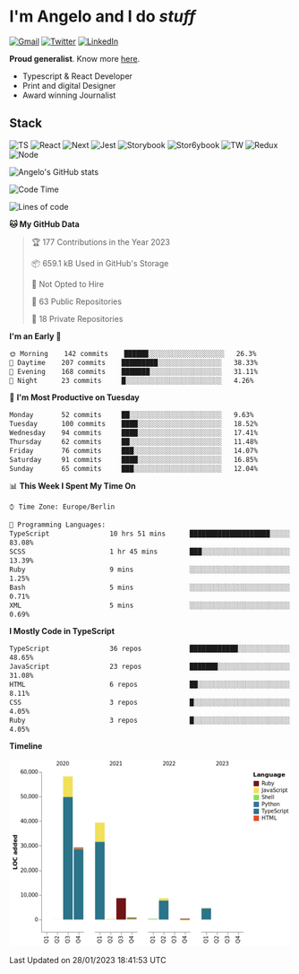 # I'm Angelo and I do _stuff_

[![Gmail](https://img.shields.io/badge/Gmail-D14836?style=for-the-badge&logo=gmail&logoColor=white)](mailto:oiangelodias@gmail.com)
[![Twitter](https://img.shields.io/badge/Twitter-1DA1F2?style=for-the-badge&logo=twitter&logoColor=white)](https://www.twitter.com/oicronofobico)
[![LinkedIn](https://img.shields.io/badge/LinkedIn-0077B5?style=for-the-badge&logo=linkedin&logoColor=white)](https://www.linkedin.com/in/angelod1as/)

**Proud generalist**. Know more [here](http://www.angelodias.com.br/).

- Typescript & React Developer
- Print and digital Designer
- Award winning Journalist

## Stack

![TS](https://img.shields.io/badge/TypeScript-007ACC?style=for-the-badge&logo=typescript&logoColor=white)
![React](https://img.shields.io/badge/React-20232A?style=for-the-badge&logo=react&logoColor=61DAFB)
![Next](https://img.shields.io/badge/next.js-000000?style=for-the-badge&logo=nextdotjs&logoColor=white)
![Jest](https://img.shields.io/badge/Jest-C21325?style=for-the-badge&logo=jest&logoColor=white)
![Storybook](https://img.shields.io/badge/storybook-FF4785?style=for-the-badge&logo=storybook&logoColor=white)
![Stor6ybook](https://img.shields.io/badge/Figma-F24E1E?style=for-the-badge&logo=figma&logoColor=white)
![TW](https://img.shields.io/badge/Tailwind_CSS-38B2AC?style=for-the-badge&logo=tailwind-css&logoColor=white)
![Redux](https://img.shields.io/badge/Redux-593D88?style=for-the-badge&logo=redux&logoColor=white)
![Node](https://img.shields.io/badge/Node.js-339933?style=for-the-badge&logo=nodedotjs&logoColor=white)

![Angelo's GitHub stats](https://github-readme-stats.vercel.app/api?username=angelod1as&show_icons=true&theme=dark)

<!--START_SECTION:waka-->
![Code Time](http://img.shields.io/badge/Code%20Time-2%2C417%20hrs%2036%20mins-blue)

![Lines of code](https://img.shields.io/badge/From%20Hello%20World%20I%27ve%20Written-150%20Thousand%20lines%20of%20code-blue)

**🐱 My GitHub Data** 

> 🏆 177 Contributions in the Year 2023
 > 
> 📦 659.1 kB Used in GitHub's Storage 
 > 
> 🚫 Not Opted to Hire
 > 
> 📜 63 Public Repositories 
 > 
> 🔑 18 Private Repositories  
 > 
**I'm an Early 🐤** 

```text
🌞 Morning    142 commits    ██████░░░░░░░░░░░░░░░░░░░   26.3% 
🌆 Daytime    207 commits    █████████░░░░░░░░░░░░░░░░   38.33% 
🌃 Evening    168 commits    ███████░░░░░░░░░░░░░░░░░░   31.11% 
🌙 Night      23 commits     █░░░░░░░░░░░░░░░░░░░░░░░░   4.26%

```
📅 **I'm Most Productive on Tuesday** 

```text
Monday       52 commits     ██░░░░░░░░░░░░░░░░░░░░░░░   9.63% 
Tuesday      100 commits    ████░░░░░░░░░░░░░░░░░░░░░   18.52% 
Wednesday    94 commits     ████░░░░░░░░░░░░░░░░░░░░░   17.41% 
Thursday     62 commits     ██░░░░░░░░░░░░░░░░░░░░░░░   11.48% 
Friday       76 commits     ███░░░░░░░░░░░░░░░░░░░░░░   14.07% 
Saturday     91 commits     ████░░░░░░░░░░░░░░░░░░░░░   16.85% 
Sunday       65 commits     ███░░░░░░░░░░░░░░░░░░░░░░   12.04%

```


📊 **This Week I Spent My Time On** 

```text
⌚︎ Time Zone: Europe/Berlin

💬 Programming Languages: 
TypeScript               10 hrs 51 mins      ████████████████████░░░░░   83.08% 
SCSS                     1 hr 45 mins        ███░░░░░░░░░░░░░░░░░░░░░░   13.39% 
Ruby                     9 mins              ░░░░░░░░░░░░░░░░░░░░░░░░░   1.25% 
Bash                     5 mins              ░░░░░░░░░░░░░░░░░░░░░░░░░   0.71% 
XML                      5 mins              ░░░░░░░░░░░░░░░░░░░░░░░░░   0.69%

```

**I Mostly Code in TypeScript** 

```text
TypeScript               36 repos            ████████████░░░░░░░░░░░░░   48.65% 
JavaScript               23 repos            ███████░░░░░░░░░░░░░░░░░░   31.08% 
HTML                     6 repos             ██░░░░░░░░░░░░░░░░░░░░░░░   8.11% 
CSS                      3 repos             █░░░░░░░░░░░░░░░░░░░░░░░░   4.05% 
Ruby                     3 repos             █░░░░░░░░░░░░░░░░░░░░░░░░   4.05%

```


**Timeline**

![Chart not found](https://raw.githubusercontent.com/angelod1as/angelod1as/main/charts/bar_graph.png) 


 Last Updated on 28/01/2023 18:41:53 UTC
<!--END_SECTION:waka-->
